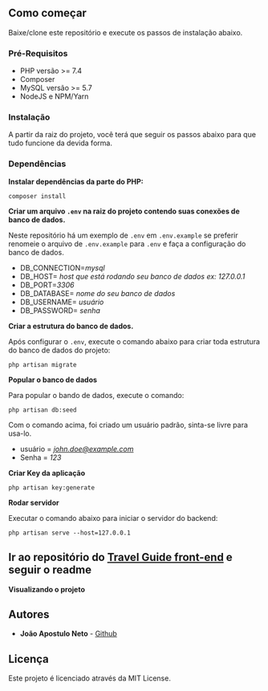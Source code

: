 ## Como começar

Baixe/clone este repositório e execute os passos de instalação abaixo.

### Pré-Requisitos

- PHP versão >= 7.4
- Composer
- MySQL versão >= 5.7
- NodeJS e NPM/Yarn

### Instalação

A partir da raiz do projeto, você terá que seguir os passos abaixo para que tudo funcione da devida forma.


### Dependências

**Instalar dependências da parte do PHP:**
```
composer install
```

**Criar um arquivo `.env` na raiz do projeto contendo suas conexões de banco de dados.**

Neste repositório há um exemplo de `.env` em `.env.example` se preferir renomeie o arquivo de `.env.example` para `.env` e faça a configuração do banco de dados.

- DB_CONNECTION=*mysql*
- DB_HOST= *host que está rodando seu banco de dados ex: 127.0.0.1* 
- DB_PORT=*3306*
- DB_DATABASE= *nome do seu banco de dados*
- DB_USERNAME= *usuário*
- DB_PASSWORD= *senha*

**Criar a estrutura do banco de dados.**

Após configurar o `.env`, execute o comando abaixo para criar toda estrutura do banco de dados do projeto:

```
php artisan migrate
```
**Popular o banco de dados**

Para popular o bando de dados, execute o comando:
```
php artisan db:seed
```
Com o comando acima, foi criado um usuário padrão, sinta-se livre para usa-lo.

- usuário = *john.doe@example.com*
- Senha = *123* 

**Criar Key da aplicação**
```
php artisan key:generate
```

**Rodar servidor**

Executar o comando abaixo para iniciar o servidor do backend:
```
php artisan serve --host=127.0.0.1
```
## Ir ao repositório do [Travel Guide front-end](https://github.com/japostulo/travel-guide) e seguir o readme

**Visualizando o projeto**

<!-- Caso não esteja utilizando o docker do projeto, aponte a pasta `public/` desta aplicação para seu webserver favorito, abaixo segue um exemplo utilizando o webserver embutido do php:
```
// a partir da raiz do projeto
$ php -S 127.0.0.1:8000 -t public/
```

E acesse em seu navegador a url `http://localhost:8000`.

Caso esteja utilizando o docker provido:
```
// a partir da raiz do projeto
$ docker-compose up -d // inicia os containers em background
```
E acesse em seu navegador a url `http://jetstream.test` -->


## Autores

* **João Apostulo Neto** - [Github](https://github.com/japostulo)

## Licença

Este projeto é licenciado através da MIT License.
